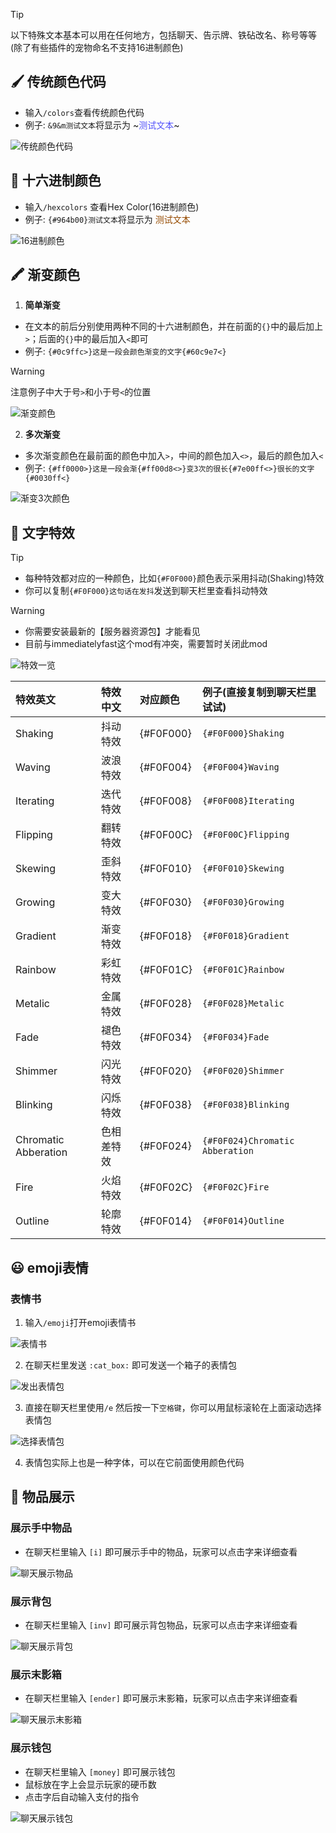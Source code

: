 > [!tip]
> 以下特殊文本基本可以用在任何地方，包括聊天、告示牌、铁砧改名、称号等等(除了有些插件的宠物命名不支持16进制颜色)

## 🖌️ 传统颜色代码

+ 输入`/colors`查看传统颜色代码
+ 例子: `&9&m测试文本`将显示为 ~<font color=#5454fb>测试文本</font>~

![传统颜色代码](pics/colors.png)

## 🎨 十六进制颜色

+ 输入`/hexcolors` 查看Hex Color(16进制颜色)
+ 例子: `{#964b00}测试文本`将显示为 <font color=#964b00>测试文本</font>

![16进制颜色](pics/color.png)

## 🖍️ 渐变颜色

1. **简单渐变**

+ 在文本的前后分别使用两种不同的十六进制颜色，并在前面的`{}`中的最后加上`>`；后面的`{}`中的最后加入`<`即可
+ 例子: `{#0c9ffc>}这是一段会颜色渐变的文字{#60c9e7<}`

> [!warning]
> 注意例子中大于号`>`和小于号`<`的位置

![渐变颜色](pics/text/gradient.png)

2. **多次渐变**

+ 多次渐变颜色在最前面的颜色中加入`>`，中间的颜色加入`<>`，最后的颜色加入`<`
+ 例子: `{#ff0000>}这是一段会渐{#ff00d8<>}变3次的很长{#7e00ff<>}很长的文字{#0030ff<}`

![渐变3次颜色](pics/text/gradient2.png)

## 🌟 文字特效

> [!tip]
> + 每种特效都对应的一种颜色，比如`{#F0F000}`颜色表示采用抖动(Shaking)特效 
> + 你可以复制`{#F0F000}这句话在发抖`发送到聊天栏里查看抖动特效

> [!warning]
> + 你需要安装最新的【服务器资源包】才能看见
> + 目前与immediatelyfast这个mod有冲突，需要暂时关闭此mod

![特效一览](pics/text/all_effects.gif)

 |     特效英文    |  特效中文  |      对应颜色     |  例子(直接复制到聊天栏里试试)  | 
 | :------------| :----------------|:----------------|:----------------|
 | Shaking|抖动特效| {#F0F000}| `{#F0F000}Shaking`|
 | Waving |波浪特效| {#F0F004}| `{#F0F004}Waving`|
 | Iterating|迭代特效| {#F0F008}| `{#F0F008}Iterating`|
 | Flipping|翻转特效| {#F0F00C}| `{#F0F00C}Flipping`|
 | Skewing|歪斜特效| {#F0F010}| `{#F0F010}Skewing`|
 | Growing|变大特效| {#F0F030}| `{#F0F030}Growing`|
 | Gradient|渐变特效| {#F0F018}| `{#F0F018}Gradient`|
 | Rainbow|彩虹特效| {#F0F01C}| `{#F0F01C}Rainbow`|
 | Metalic|金属特效| {#F0F028}| `{#F0F028}Metalic`|
 | Fade|褪色特效| {#F0F034}| `{#F0F034}Fade`|
 | Shimmer|闪光特效| {#F0F020}| `{#F0F020}Shimmer`|
 | Blinking|闪烁特效| {#F0F038}| `{#F0F038}Blinking`|
 | Chromatic Abberation|色相差特效| {#F0F024}| `{#F0F024}Chromatic Abberation`|
 | Fire|火焰特效| {#F0F02C}| `{#F0F02C}Fire`|
 | Outline|轮廓特效| {#F0F014}| `{#F0F014}Outline`|


## 😃 emoji表情

### 表情书

1. 输入`/emoji`打开emoji表情书

![表情书](pics/text/emoji.png)

2. 在聊天栏里发送 `:cat_box:` 即可发送一个箱子的表情包

![发出表情包](pics/text/emoji2.png)

3. 直接在聊天栏里使用`/e` 然后按一下`空格键`，你可以用鼠标滚轮在上面滚动选择表情包

![选择表情包](pics/text/emoji3.png)

4. 表情包实际上也是一种字体，可以在它前面使用颜色代码

## 🍩 物品展示

### 展示手中物品

+ 在聊天栏里输入 `[i]` 即可展示手中的物品，玩家可以点击字来详细查看

![聊天展示物品](pics/text/chatitem.png)

### 展示背包

+ 在聊天栏里输入 `[inv]` 即可展示背包物品，玩家可以点击字来详细查看

![聊天展示背包](pics/text/chatinv.png)

### 展示末影箱

+ 在聊天栏里输入 `[ender]` 即可展示末影箱，玩家可以点击字来详细查看

![聊天展示末影箱](pics/text/chatender.png)

### 展示钱包

+ 在聊天栏里输入 `[money]` 即可展示钱包
+ 鼠标放在字上会显示玩家的硬币数
+ 点击字后自动输入支付的指令

![聊天展示钱包](pics/text/chatmoney.png)







